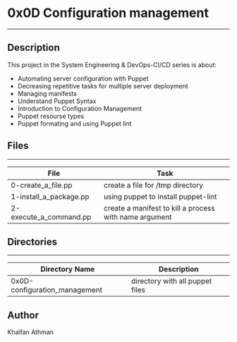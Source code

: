 # 0x0D Configuration management
---
## Description

This project in the System Engineering & DevOps-CI/CD series is about:
* Automating server configuration with Puppet
* Decreasing repetitive tasks for multiple server deployment
* Managing manifests
* Understand Puppet Syntax
* Introduction to Configuration Management
* Puppet resourse types
* Puppet formating and using Puppet lint

## Files
---
File|Task
---|---
0-create_a_file.pp | create a file for /tmp directory
1-install_a_package.pp | using puppet to install puppet-lint
2-execute_a_command.pp | create a manifest to kill a process with name argument

## Directories
---
Directory Name | Description
---|---
0x0D-configuration_management | directory with all puppet files

## Author
Khalfan Athman